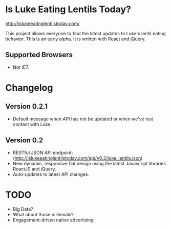 # Is Luke Eating Lentils Today?
http://islukeeatinglentilstoday.com/

This project allows everyone to find the latest updates to Luke's lentil eating behavior. This is an early alpha. It is written with React and jQuery.

## Supported Browsers
- Not IE7.

# Changelog

## Version 0.2.1
- Default message when API has not be updated or when we've lost contact with Luke.

## Version 0.2
- RESTful JSON API endpoint: (http://islukeeatinglentilstoday.com/api/v0.2/luke_lentils.json)
- New dynamic, responsive flat design using the latest Javascript libraries ReactJS and jQuery.
- Auto-updates to latest API changes.

# TODO
- Big Data?
- What about those millenials?
- Engagement-driven native advertising 

